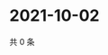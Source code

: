 # 2021-10-02

共 0 条

<!-- BEGIN WEIBO -->
<!-- 最后更新时间 Sat Oct 02 2021 09:56:09 GMT+0800 (China Standard Time) -->

<!-- END WEIBO -->
